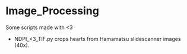 # Image_Processing

Some scripts made with <3

- NDPI_<3_TIF.py crops hearts from Hamamatsu slidescanner images (40x).
